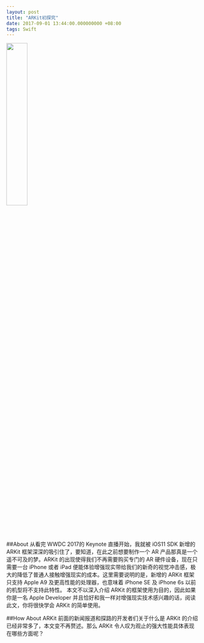 ```yaml
---
layout: post
title: "ARKit初探究"
date: 2017-09-01 13:44:00.000000000 +08:00
tags: Swift
---
```


<img src="http://www.cuipengfei.cn/assets/post_images/2017/arkit.png" width = "33%" />

##About
从看完 WWDC 2017的 Keynote 直播开始，我就被 iOS11 SDK 新增的 ARKit 框架深深的吸引住了，要知道，在此之前想要制作一个 AR 产品那真是一个遥不可及的梦。ARKit 的出现使得我们不再需要购买专门的 AR 硬件设备，现在只需要一台 iPhone 或者 iPad 便能体验增强现实带给我们的新奇的视觉冲击感，极大的降低了普通人接触增强现实的成本。这里需要说明的是，新增的 ARKit 框架只支持 Apple A9 及更高性能的处理器，也意味着 iPhone SE 及 iPhone 6s 以前的机型将不支持此特性。 本文不以深入介绍 ARKit 的框架使用为目的，因此如果你是一名 Apple Developer 并且恰好和我一样对增强现实技术感兴趣的话，阅读此文，你将很快学会 ARKit 的简单使用。


##How About ARKit
前面的新闻报道和探路的开发者们关于什么是 ARKit 的介绍已经非常多了，本文变不再赘述。那么 ARKit 令人叹为观止的强大性能具体表现在哪些方面呢？